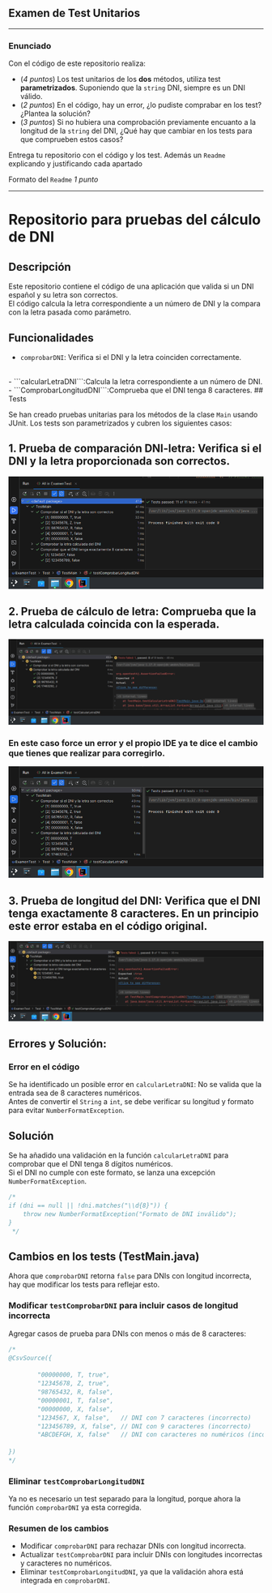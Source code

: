 ## Examen de Test Unitarios

---

### Enunciado

Con el código de este repositorio realiza:

- (*4 puntos*) Los test unitarios de los **dos** métodos, utiliza test **parametrizados**. Suponiendo que la `string` DNI, siempre es un DNI válido.
- (*2 puntos*) En el código, hay un error, ¿lo pudiste comprabar en los test? ¿Plantea la solución?
- (*3 puntos*) Si no hubiera una comprobación previamente encuanto a la longitud de la `string` del DNI, ¿Qué hay que cambiar en los tests para que comprueben estos casos?

Entrega tu repositorio con el código y los test. Además un `Readme` explicando y justificando cada apartado

Formato del `Readme` *1 punto*

---


# Repositorio para pruebas del cálculo de DNI

## Descripción

Este repositorio contiene el código de una aplicación que valida si un DNI español y su letra son correctos.
<br>
El código calcula la letra correspondiente a un número de DNI y la compara con la letra pasada como parámetro.

## Funcionalidades

- ```comprobarDNI```: Verifica si el DNI y la letra coinciden correctamente.
<br>
- ```calcularLetraDNI```:Calcula la letra correspondiente a un número de DNI.
<br>
- ```ComprobarLongitudDNI```:Comprueba que el DNI tenga 8 caracteres.
## Tests

Se han creado pruebas unitarias para los métodos de la clase `Main` usando JUnit. Los tests son parametrizados y cubren los siguientes casos:

## 1. **Prueba de comparación DNI-letra**: Verifica si el DNI y la letra proporcionada son correctos.

![Primer test](test4.png)

## 2. **Prueba de cálculo de letra**: Comprueba que la letra calculada coincida con la esperada.

![Segundo test con error](test1.png)

### En este caso force un error y el propio IDE ya te dice el cambio que tienes que realizar para corregirlo.

![Primer test corregido](test2.png)

## 3. **Prueba de longitud del DNI**: Verifica que el DNI tenga exactamente 8 caracteres. En un principio este error estaba en el código original.

![Tercer test](test3.png)

## Errores y Solución:

### Error en el código

Se ha identificado un posible error en `calcularLetraDNI`: No se valida que la entrada sea de 8 caracteres numéricos.
<br>
Antes de convertir el `String` a `int`, se debe verificar su longitud y formato para evitar `NumberFormatException`.

## Solución

Se ha añadido una validación en la función `calcularLetraDNI` para comprobar que el DNI tenga 8 dígitos numéricos.
<br>
Si el DNI no cumple con este formato, se lanza una excepción `NumberFormatException`.

```java
/*
if (dni == null || !dni.matches("\\d{8}")) {
    throw new NumberFormatException("Formato de DNI inválido");
}
 */
```

## Cambios en los tests (TestMain.java)

Ahora que `comprobarDNI` retorna `false` para DNIs con longitud incorrecta, hay que modificar los tests para reflejar esto.

### Modificar `testComprobarDNI` para incluir casos de longitud incorrecta

Agregar casos de prueba para DNIs con menos o más de 8 caracteres:

```java
/*
@CsvSource({
        
        "00000000, T, true",
        "12345678, Z, true",
        "98765432, R, false",
        "00000001, T, false",
        "00000000, X, false",
        "1234567, X, false",   // DNI con 7 caracteres (incorrecto)
        "123456789, X, false", // DNI con 9 caracteres (incorrecto)
        "ABCDEFGH, X, false"   // DNI con caracteres no numéricos (incorrecto)
        
})
*/
```

### Eliminar `testComprobarLongitudDNI`

Ya no es necesario un test separado para la longitud, porque ahora la función `comprobarDNI` ya esta corregida.

### Resumen de los cambios

-   Modificar `comprobarDNI` para rechazar DNIs con longitud incorrecta.
-   Actualizar `testComprobarDNI` para incluir DNIs con longitudes incorrectas y caracteres no numéricos.
-   Eliminar `testComprobarLongitudDNI`, ya que la validación ahora está integrada en `comprobarDNI`.